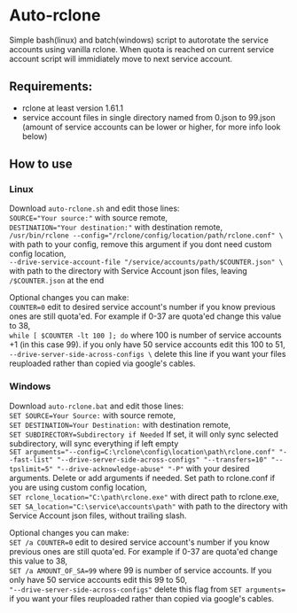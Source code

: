 # Auto-rclone
Simple bash(linux) and batch(windows) script to autorotate the service accounts using vanilla rclone. When quota is reached on current service account script will immidiately move to next service account. 

## Requirements:
- rclone at least version 1.61.1
- service account files in single directory named from 0.json to 99.json (amount of service accounts can be lower or higher, for more info look below)

## How to use
### Linux
Download `auto-rclone.sh` and edit those lines:  
`SOURCE="Your source:"` with source remote,  
`DESTINATION="Your destination:"` with destination remote,  
`/usr/bin/rclone --config="/rclone/config/location/path/rclone.conf" \` with path to your config, remove this argument if you dont need custom config location,  
`--drive-service-account-file "/service/accounts/path/$COUNTER.json" \` with path to the directory with Service Account json files, leaving `/$COUNTER.json` at the end

Optional changes you can make:  
`COUNTER=0` edit to desired service account's number if you know previous ones are still quota'ed. For example if 0-37 are quota'ed change this value to 38,  
`while [ $COUNTER -lt 100 ]; do` where 100 is number of service accounts +1 (in this case 99). if you only have 50 service accounts edit this 100 to 51,  
`--drive-server-side-across-configs \` delete this line if you want your files reuploaded rather than copied via google's cables.

### Windows
Download `auto-rclone.bat` and edit those lines:  
`SET SOURCE=Your Source:` with source remote,  
`SET DESTINATION=Your Destination:` with destination remote,  
`SET SUBDIRECTORY=Subdirectory if Needed` If set, it will only sync selected subdirectory, will sync everything if left empty  
`SET arguments="--config=C:\rclone\config\location\path\rclone.conf" "--fast-list" "--drive-server-side-across-configs" "--transfers=10" "--tpslimit=5" "--drive-acknowledge-abuse" "-P"` with your desired arguments. Delete or add arguments if needed. Set path to rclone.conf if you are using custom config location,  
`SET rclone_location="C:\path\rclone.exe"` with direct path to rclone.exe,  
`SET SA_location="C:\service\accounts\path"` with path to the directory with Service Account json files, without trailing slash.

Optional changes you can make:  
`SET /a COUNTER=0` edit to desired service account's number if you know previous ones are still quota'ed. For example if 0-37 are quota'ed change this value to 38,  
`SET /a AMOUNT_OF_SA=99` where 99 is number of service accounts. If you only have 50 service accounts edit this 99 to 50,  
`"--drive-server-side-across-configs"` delete this flag from `SET arguments=` if you want your files reuploaded rather than copied via google's cables.
